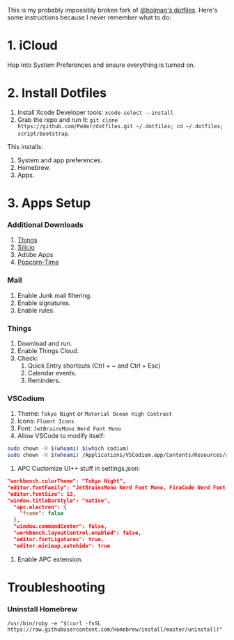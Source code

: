 This is my probably impossibly broken fork of [@holman's dotfiles](https://github.com/holman/dotfiles). Here's some instructions because I never remember what to do:

# 1. iCloud

Hop into System Preferences and ensure everything is turned on.

# 2. Install Dotfiles

1.  Install Xcode Developer tools: `xcode-select --install`
2.  Grab the repo and run it: `git clone https://github.com/Pe8er/dotfiles.git ~/.dotfiles; cd ~/.dotfiles; script/bootstrap`.

This installs:

1.  System and app preferences.
2.  Homebrew.
3.  Apps.

# 3. Apps Setup

### Additional Downloads

1. [Things](https://apps.apple.com/us/app/things-3/id904280696)
2. [Silicio](https://apps.apple.com/gb/app/silicio-mini-player/id933627574)
3. Adobe Apps
4. [Popcorn-Time](https://github.com/popcorn-official/popcorn-desktop/)

### Mail

1.  Enable Junk mail filtering.
2.  Enable signatures.
3.  Enable rules.

### Things

1.  Download and run.
2.  Enable Things Cloud.
3.  Check:
    1.  Quick Entry shortcuts (Ctrl + ~ and Ctrl + Esc)
    2.  Calendar events.
    3.  Reminders.

### VSCodium

1. Theme: `Tokyo Night` or `Material Ocean High Contrast`
2. Icons: `Fluent Icons`
3. Font: `JetBrainsMono Nerd Font Mono`
4. Allow VSCode to modify itself:

```bash
sudo chown -R $(whoami) $(which codium)
sudo chown -R $(whoami) /Applications/VSCodium.app/Contents/Resources/app/out
```

1. APC Customize UI++ stuff in settings.json:

```json
"workbench.colorTheme": "Tokyo Night",
"editor.fontFamily": "JetBrainsMono Nerd Font Mono, FiraCode Nerd Font, monospace",
"editor.fontSize": 13,
"window.titleBarStyle": "native",
  "apc.electron": {
    "frame": false
  },
  "window.commandCenter": false,
  "workbench.layoutControl.enabled": false,
  "editor.fontLigatures": true,
  "editor.minimap.autohide": true
```

1. Enable APC extension.

# Troubleshooting

### Uninstall Homebrew

`/usr/bin/ruby -e "$(curl -fsSL https://raw.githubusercontent.com/Homebrew/install/master/uninstall)"`
